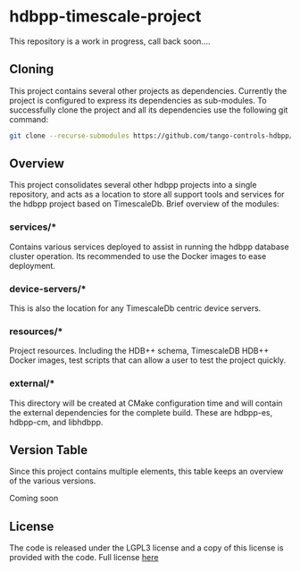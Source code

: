 # hdbpp-timescale-project

This repository is a work in progress, call back soon....

## Cloning 

This project contains several other projects as dependencies. Currently the project is configured to express its dependencies as sub-modules. To successfully clone the project and all its dependencies use the following git command:

```bash
git clone --recurse-submodules https://github.com/tango-controls-hdbpp/hdbpp-timescale-project.git
```

## Overview

This project consolidates several other hdbpp projects into a single repository, and acts as a location to store all support tools and services for the hdbpp project based on TimescaleDb. Brief overview of the modules:

### services/*

Contains various services deployed to assist in running the hdbpp database cluster operation. Its recommended to use the Docker images to ease deployment.

### device-servers/*

This is also the location for any TimescaleDb centric device servers.

### resources/*

Project resources. Including the HDB++ schema, TimescaleDB HDB++ Docker images, test scripts that can allow a user to test the project quickly.

### external/* 

This directory will be created at CMake configuration time and will contain the external dependencies for the complete build. These are hdbpp-es, hdbpp-cm, and libhdbpp.

## Version Table

Since this project contains multiple elements, this table keeps an overview of the various versions.

Coming soon

## License

The code is released under the LGPL3 license and a copy of this license is provided with the code. Full license [here](LICENSE.md)
